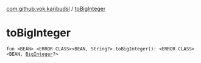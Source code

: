 [com.github.vok.karibudsl](index.md) / [toBigInteger](.)

# toBigInteger

`fun <BEAN> <ERROR CLASS><BEAN, String?>.toBigInteger(): <ERROR CLASS><BEAN, `[`BigInteger`](http://docs.oracle.com/javase/6/docs/api/java/math/BigInteger.html)`?>`